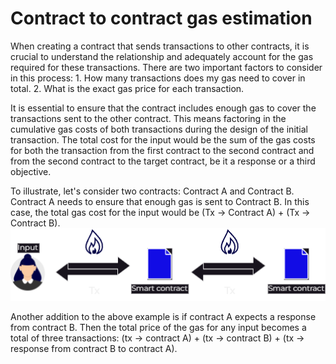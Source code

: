 # Contract to contract gas estimation

When creating a contract that sends transactions to other contracts, it is crucial to understand the relationship and adequately account for the gas required for these transactions. There are two important factors to consider in this process: 1. How many transactions does my gas need to cover in total. 2. What is the exact gas price for each transaction. 

It is essential to ensure that the contract includes enough gas to cover the transactions sent to the other contract. This means factoring in the cumulative gas costs of both transactions during the design of the initial transaction. The total cost for the input would be the sum of the gas costs for both the transaction from the first contract to the second contract and from the second contract to the target contract, be it a response or a third objective.

To illustrate, let's consider two contracts: Contract A and Contract B. Contract A needs to ensure that enough gas is sent to Contract B. In this case, the total gas cost for the input would be (Tx → Contract A) + (Tx → Contract B).
<img alt="Deposit" src="TxContract-Contract-Gas.drawio.png"/>

Another addition to the above example is if contract A expects a response from contract B. Then the total price of the gas for any input becomes a total of three transactions: (tx &rarr; contract A) + (tx &rarr; contract B) + (tx &rarr; response from contract B to contract A).